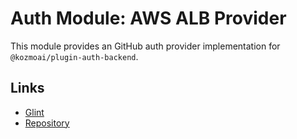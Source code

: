 # Auth Module: AWS ALB Provider

This module provides an GitHub auth provider implementation for `@kozmoai/plugin-auth-backend`.

## Links

- [Glint](https://glint.io)
- [Repository](https://github.com/kozmoai/glint/tree/master/plugins/auth-backend-module-github-provider)
